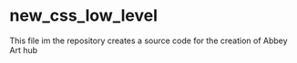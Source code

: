 # new_css_low_level
This file im the repository creates a source code for the creation of Abbey Art hub

